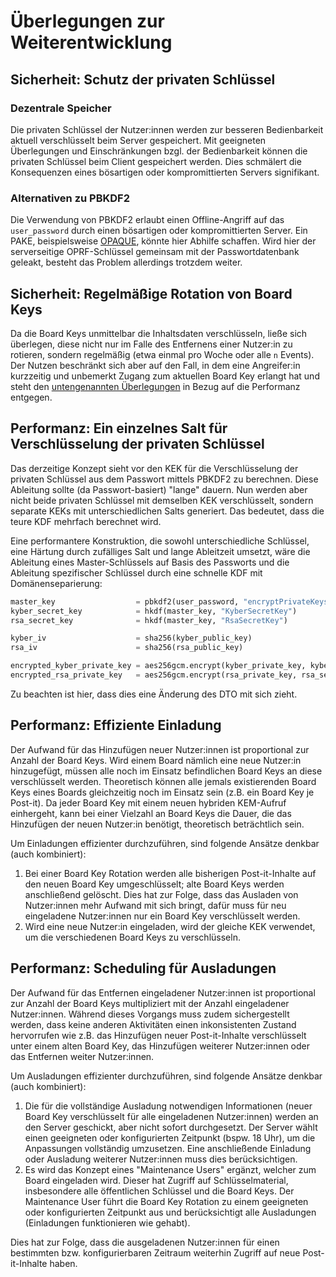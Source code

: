 # Überlegungen zur Weiterentwicklung

## Sicherheit: Schutz der privaten Schlüssel

### Dezentrale Speicher

Die privaten Schlüssel der Nutzer:innen werden zur besseren Bedienbarkeit aktuell verschlüsselt beim Server gespeichert.
Mit geeigneten Überlegungen und Einschränkungen bzgl. der Bedienbarkeit können die privaten Schlüssel beim Client
gespeichert werden. Dies schmälert die Konsequenzen eines bösartigen oder kompromittierten Servers signifikant.

### Alternativen zu PBKDF2

Die Verwendung von PBKDF2 erlaubt einen Offline-Angriff auf das `user_password` durch einen bösartigen oder kompromittierten
Server. Ein PAKE, beispielsweise [OPAQUE](https://eprint.iacr.org/2018/163.pdf), könnte hier Abhilfe schaffen. Wird hier
der serverseitige OPRF-Schlüssel gemeinsam mit der Passwortdatenbank geleakt, besteht das Problem allerdings trotzdem weiter.

## Sicherheit: Regelmäßige Rotation von Board Keys

Da die Board Keys unmittelbar die Inhaltsdaten verschlüsseln, ließe sich überlegen, diese nicht nur im Falle des Entfernens
einer Nutzer:in zu rotieren, sondern regelmäßig (etwa einmal pro Woche oder alle `n` Events). Der Nutzen beschränkt sich
aber auf den Fall, in dem eine Angreifer:in kurzzeitig und unbemerkt Zugang zum aktuellen Board Key erlangt hat und steht
den [untengenannten Überlegungen](#performanz-effiziente-einladung) in Bezug auf die Performanz entgegen.

## Performanz: Ein einzelnes Salt für Verschlüsselung der privaten Schlüssel

Das derzeitige Konzept sieht vor den KEK für die Verschlüsselung der privaten Schlüssel aus dem Passwort mittels PBKDF2
zu berechnen. Diese Ableitung sollte (da Passwort-basiert) "lange" dauern. Nun werden aber nicht beide privaten Schlüssel
mit demselben KEK verschlüsselt, sondern separate KEKs mit unterschiedlichen Salts generiert. Das bedeutet, dass die teure
KDF mehrfach berechnet wird.

Eine performantere Konstruktion, die sowohl unterschiedliche Schlüssel, eine Härtung durch zufälliges Salt und lange Ableitzeit
umsetzt, wäre die Ableitung eines Master-Schlüssels auf Basis des Passworts und die Ableitung spezifischer Schlüssel durch
eine schnelle KDF mit Domänenseparierung:

```python
master_key                  = pbkdf2(user_password, "encryptPrivateKeys" || salt)
kyber_secret_key            = hkdf(master_key, "KyberSecretKey")
rsa_secret_key              = hkdf(master_key, "RsaSecretKey")

kyber_iv                    = sha256(kyber_public_key)
rsa_iv                      = sha256(rsa_public_key)

encrypted_kyber_private_key = aes256gcm.encrypt(kyber_private_key, kyber_secret_key, kyber_iv)
encrypted_rsa_private_key   = aes256gcm.encrypt(rsa_private_key, rsa_secret_key, rsa_iv)
```

Zu beachten ist hier, dass dies eine Änderung des DTO mit sich zieht.

## Performanz: Effiziente Einladung

Der Aufwand für das Hinzufügen neuer Nutzer:innen ist proportional zur Anzahl der Board Keys. Wird einem Board nämlich eine
neue Nutzer:in hinzugefügt, müssen alle noch im Einsatz befindlichen Board Keys an diese verschlüsselt werden. Theoretisch
können alle jemals existierenden Board Keys eines Boards gleichzeitig noch im Einsatz sein (z.B. ein Board Key je Post-it).
Da jeder Board Key mit einem neuen hybriden KEM-Aufruf einhergeht, kann bei einer Vielzahl an Board Keys die Dauer, die
das Hinzufügen der neuen Nutzer:in benötigt, theoretisch beträchtlich sein.

Um Einladungen effizienter durchzuführen, sind folgende Ansätze denkbar (auch kombiniert):

1. Bei einer Board Key Rotation werden alle bisherigen Post-it-Inhalte auf den neuen Board Key umgeschlüsselt; alte Board
Keys werden anschließend gelöscht. Dies hat zur Folge, dass das Ausladen von Nutzer:innen mehr Aufwand mit sich bringt,
dafür muss für neu eingeladene Nutzer:innen nur ein Board Key verschlüsselt werden.
2. Wird eine neue Nutzer:in eingeladen, wird der gleiche KEK verwendet, um die verschiedenen Board Keys zu verschlüsseln.

## Performanz: Scheduling für Ausladungen

Der Aufwand für das Entfernen eingeladener Nutzer:innen ist proportional zur Anzahl der Board Keys multipliziert mit der
Anzahl eingeladener Nutzer:innen. Während dieses Vorgangs muss zudem sichergestellt werden, dass keine anderen Aktivitäten
einen inkonsistenten Zustand hervorrufen wie z.B. das Hinzufügen neuer Post-it-Inhalte verschlüsselt unter einem alten
Board Key, das Hinzufügen weiterer Nutzer:innen oder das Entfernen weiter Nutzer:innen.

Um Ausladungen effizienter durchzuführen, sind folgende Ansätze denkbar (auch kombiniert):

1. Die für die vollständige Ausladung notwendigen Informationen (neuer Board Key verschlüsselt für alle eingeladenen Nutzer:innen)
   werden an den Server geschickt, aber nicht sofort durchgesetzt. Der Server wählt einen geeigneten oder konfigurierten Zeitpunkt
   (bspw. 18 Uhr), um die Anpassungen vollständig umzusetzen. Eine anschließende Einladung oder Ausladung weiterer Nutzer:innen
   muss dies berücksichtigen.
2. Es wird das Konzept eines "Maintenance Users" ergänzt, welcher zum Board eingeladen wird. Dieser hat Zugriff auf Schlüsselmaterial,
   insbesondere alle öffentlichen Schlüssel und die Board Keys. Der Maintenance User führt die Board Key Rotation zu einem
   geeigneten oder konfigurierten Zeitpunkt aus und berücksichtigt alle Ausladungen (Einladungen funktionieren wie gehabt).

Dies hat zur Folge, dass die ausgeladenen Nutzer:innen für einen bestimmten bzw. konfigurierbaren Zeitraum weiterhin
Zugriff auf neue Post-it-Inhalte haben.
